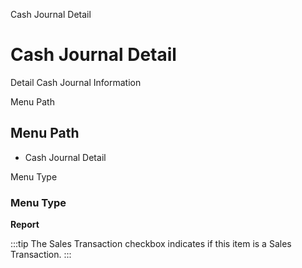 
Cash Journal Detail
# Cash Journal Detail


Detail Cash Journal Information

Menu Path
## Menu Path



- Cash Journal Detail

Menu Type
### Menu Type

**Report**

:::tip
The Sales Transaction checkbox indicates if this item is a Sales Transaction.
:::
